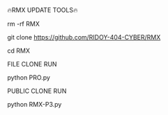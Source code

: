 🔥RMX UPDATE TOOLS🔥

rm -rf RMX

git clone https://github.com/RIDOY-404-CYBER/RMX

cd RMX

FILE CLONE RUN

python PRO.py

PUBLIC CLONE RUN

python RMX-P3.py
